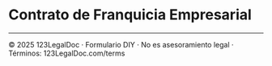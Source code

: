 # Contrato de Franquicia Empresarial

---
© 2025 123LegalDoc · Formulario DIY · No es asesoramiento legal · Términos: 123LegalDoc.com/terms
